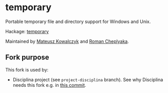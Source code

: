 temporary
=========

Portable temporary file and directory support for Windows and Unix.

Hackage: [temporary](http://hackage.haskell.org/package/temporary)

Maintained by [Mateusz Kowalczyk](https://github.com/Fuuzetsu) and
[Roman Cheplyaka](https://github.com/feuerbach).

## Fork purpose

This fork is used by:
* Disciplina project (see `project-disciplina` branch).
See why Disciplina needs this fork e.g. in [this commit](https://github.com/serokell/temporary/commit/102ed4671dd78c5d271f09756681aac2a41b6717).
